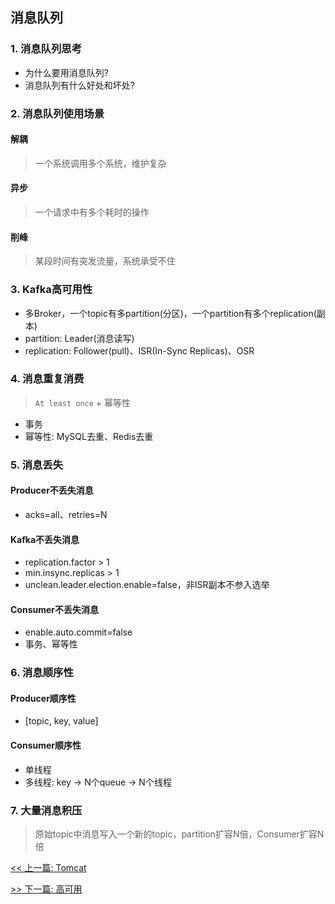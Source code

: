 ## 消息队列

### 1. 消息队列思考

* 为什么要用消息队列?
* 消息队列有什么好处和坏处?

### 2. 消息队列使用场景

#### 解耦

> 一个系统调用多个系统，维护复杂

#### 异步

> 一个请求中有多个耗时的操作

#### 削峰

> 某段时间有突发流量，系统承受不住

### 3. Kafka高可用性

* 多Broker，一个topic有多partition(分区)，一个partition有多个replication(副本)
* partition: Leader(消息读写)
* replication: Follower(pull)、ISR(In-Sync Replicas)、OSR

### 4. 消息重复消费

> `At least once` + 幂等性

* 事务
* 幂等性: MySQL去重、Redis去重

### 5. 消息丢失

#### Producer不丢失消息

* acks=all、retries=N

#### Kafka不丢失消息

* replication.factor > 1
* min.insync.replicas > 1
* unclean.leader.election.enable=false，非ISR副本不参入选举

#### Consumer不丢失消息

* enable.auto.commit=false
* 事务、幂等性

### 6. 消息顺序性

#### Producer顺序性

* [topic, key, value]

#### Consumer顺序性

* 单线程
* 多线程: key -&gt; N个queue -&gt; N个线程

### 7. 大量消息积压

> 原始topic中消息写入一个新的topic，partition扩容N倍，Consumer扩容N倍


[<< 上一篇: Tomcat](11-中间件/Tomcat.md)

[>> 下一篇: 高可用](12-架构/高可用.md)
